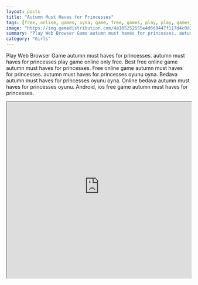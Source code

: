 ```yaml
---
layout: posts
title: "Autumn Must Haves for Princesses"
tags: [free, online, games, oyna, game, free, games, play, play, games]
image: "https://img.gamedistribution.com/4a165252555e4d6d8447f117d4c0d24e.jpg"
summary: "Play Web Browser Game autumn must haves for princesses. autumn must haves for princesses play game online only free. Best free online game autumn must haves for princesses. Free online game autumn must haves for princesses. autumn must haves for princesses oyunu oyna. Bedava autumn must haves for princesses oyunu oyna. Online bedava autumn must haves for princesses oyunu. Android, ios free game autumn must haves for princesses."
category: "Girls"
---
```


Play Web Browser Game autumn must haves for princesses. autumn must haves for princesses play game online only free. Best free online game autumn must haves for princesses. Free online game autumn must haves for princesses. autumn must haves for princesses oyunu oyna. Bedava autumn must haves for princesses oyunu oyna. Online bedava autumn must haves for princesses oyunu. Android, ios free game autumn must haves for princesses.

<iframe width="100%" height="480px;" src="https://html5.gamedistribution.com/4a165252555e4d6d8447f117d4c0d24e/"></iframe>